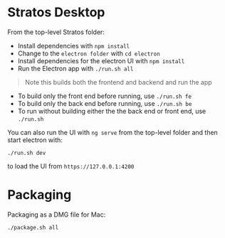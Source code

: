 # Stratos Desktop

From the top-level Stratos folder:

- Install dependencies with `npm install`
- Change to the `electron folder` with `cd electron`
- Install dependencies for the electron UI with `npm install`
- Run the Electron app with `./run.sh all`

> Note this builds both the frontend and backend and run the app

- To build only the front end before running, use `./run.sh fe`
- To build only the back end before running, use `./run.sh be`
- To run without building either the the back end or front end, use `./run.sh`


You can also run the UI with `ng serve` from the top-level folder and then start electron with:

`./run.sh dev`

to load the UI from `https://127.0.0.1:4200`

# Packaging

Packaging as a DMG file for Mac:

`./package.sh all`